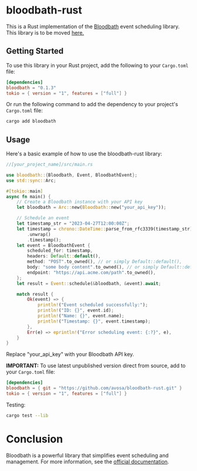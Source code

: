 # bloodbath-rust

This is a Rust implementation of the [Bloodbath](https://docs.bloodbath.io/) event scheduling library. This library is to be moved [here.](https://github.com/bloodbath-io)

## Getting Started

To use this library in your Rust project, add the following to your `Cargo.toml` file:

```toml
[dependencies]
bloodbath = "0.1.3"
tokio = { version = "1", features = ["full"] }
```

Or run the following command to add the dependency to your project's `Cargo.toml` file:

```bash
cargo add bloodbath
```

## Usage

Here's a basic example of how to use the bloodbath-rust library:

```rust
//[your_project_name]/src/main.rs

use bloodbath::{Bloodbath, Event, BloodbathEvent};
use std::sync::Arc;

#[tokio::main]
async fn main() {
    // Create a Bloodbath instance with your API key
    let bloodbath = Arc::new(Bloodbath::new("your_api_key"));

    // Schedule an event
    let timestamp_str = "2023-04-27T12:00:00Z";
    let timestamp = chrono::DateTime::parse_from_rfc3339(timestamp_str)
        .unwrap()
        .timestamp();
    let event = BloodbathEvent {
        scheduled_for: timestamp,
        headers: Default::default(),
        method: "POST".to_owned(), // or simply Default::default(),
        body: "some body content".to_owned(), // or simply Default::default(),
        endpoint: "https://api.acme.com/path".to_owned(),
    };
    let result = Event::schedule(&bloodbath, &event).await;

    match result {
        Ok(event) => {
            println!("Event scheduled successfully:");
            println!("ID: {}", event.id);
            println!("Name: {}", event.name);
            println!("Timestamp: {}", event.timestamp);
        },
        Err(e) => eprintln!("Error scheduling event: {:?}", e),
    }
}
```

Replace "your_api_key" with your Bloodbath API key.

**IMPORTANT:** To use latest unpublished version direct from source, add to your `Cargo.toml` file:

```toml
[dependencies]
bloodbath = { git = "https://github.com/avosa/bloodbath-rust.git" }
tokio = { version = "1", features = ["full"] }
```

Testing:

```bash
cargo test --lib
```

# Conclusion

Bloodbath is a powerful library that simplifies event scheduling and management. For more information, see the [official documentation](https://docs.bloodbath.io/).
